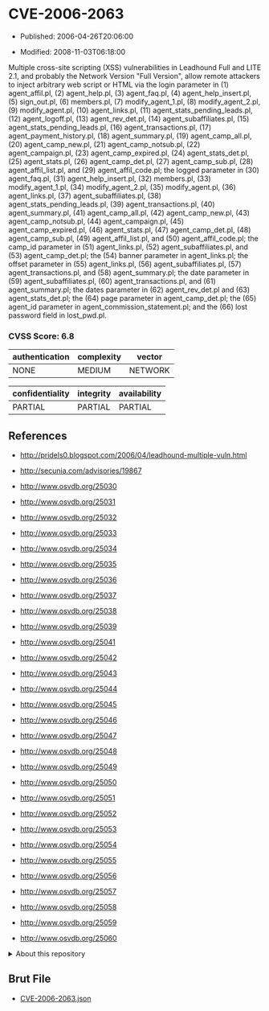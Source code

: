 # CVE-2006-2063

- Published: 2006-04-26T20:06:00

- Modified: 2008-11-03T06:18:00

Multiple cross-site scripting (XSS) vulnerabilities in Leadhound Full and LITE 2.1, and probably the Network Version "Full Version", allow remote attackers to inject arbitrary web script or HTML via the login parameter in (1) agent_affil.pl, (2) agent_help.pl, (3) agent_faq.pl, (4) agent_help_insert.pl, (5) sign_out.pl, (6) members.pl, (7) modify_agent_1.pl, (8) modify_agent_2.pl, (9) modify_agent.pl, (10) agent_links.pl, (11) agent_stats_pending_leads.pl, (12) agent_logoff.pl, (13) agent_rev_det.pl, (14) agent_subaffiliates.pl, (15) agent_stats_pending_leads.pl, (16) agent_transactions.pl, (17) agent_payment_history.pl, (18) agent_summary.pl, (19) agent_camp_all.pl, (20) agent_camp_new.pl, (21) agent_camp_notsub.pl, (22) agent_campaign.pl, (23) agent_camp_expired.pl, (24) agent_stats_det.pl, (25) agent_stats.pl, (26) agent_camp_det.pl, (27) agent_camp_sub.pl, (28) agent_affil_list.pl, and (29) agent_affil_code.pl; the logged parameter in (30) agent_faq.pl, (31) agent_help_insert.pl, (32) members.pl, (33) modify_agent_1.pl, (34) modify_agent_2.pl, (35) modify_agent.pl, (36) agent_links.pl, (37) agent_subaffiliates.pl, (38) agent_stats_pending_leads.pl, (39) agent_transactions.pl, (40) agent_summary.pl, (41) agent_camp_all.pl, (42) agent_camp_new.pl, (43) agent_camp_notsub.pl, (44) agent_campaign.pl, (45) agent_camp_expired.pl, (46) agent_stats.pl, (47) agent_camp_det.pl, (48) agent_camp_sub.pl, (49) agent_affil_list.pl, and (50) agent_affil_code.pl; the camp_id parameter in (51) agent_links.pl, (52) agent_subaffiliates.pl, and (53) agent_camp_det.pl; the (54) banner parameter in agent_links.pl; the offset parameter in (55) agent_links.pl, (56) agent_subaffiliates.pl, (57) agent_transactions.pl, and (58) agent_summary.pl; the date parameter in (59) agent_subaffiliates.pl, (60) agent_transactions.pl, and (61) agent_summary.pl; the dates parameter in (62) agent_rev_det.pl and (63) agent_stats_det.pl; the (64) page parameter in agent_camp_det.pl; the (65) agent_id parameter in agent_commission_statement.pl; and the (66) lost password field in lost_pwd.pl.

### CVSS Score: **6.8**

| authentication | complexity | vector |
| --- | --- | --- |
| NONE | MEDIUM | NETWORK |

| confidentiality | integrity | availability |
| --- | --- | --- |
| PARTIAL | PARTIAL | PARTIAL |

## References

* http://pridels0.blogspot.com/2006/04/leadhound-multiple-vuln.html

* http://secunia.com/advisories/19867

* http://www.osvdb.org/25030

* http://www.osvdb.org/25031

* http://www.osvdb.org/25032

* http://www.osvdb.org/25033

* http://www.osvdb.org/25034

* http://www.osvdb.org/25035

* http://www.osvdb.org/25036

* http://www.osvdb.org/25037

* http://www.osvdb.org/25038

* http://www.osvdb.org/25039

* http://www.osvdb.org/25041

* http://www.osvdb.org/25042

* http://www.osvdb.org/25043

* http://www.osvdb.org/25044

* http://www.osvdb.org/25045

* http://www.osvdb.org/25046

* http://www.osvdb.org/25047

* http://www.osvdb.org/25048

* http://www.osvdb.org/25049

* http://www.osvdb.org/25050

* http://www.osvdb.org/25051

* http://www.osvdb.org/25052

* http://www.osvdb.org/25053

* http://www.osvdb.org/25054

* http://www.osvdb.org/25055

* http://www.osvdb.org/25056

* http://www.osvdb.org/25057

* http://www.osvdb.org/25058

* http://www.osvdb.org/25059

* http://www.osvdb.org/25060

<details>
<summary>About this repository</summary> 

  This repository is part of the project [Live Hack CVE](https://github.com/Live-Hack-CVE). Main website can be found [www.live-hack.org](https://www.live-hack.org) 
  
  Made by [Sn0wAlice](https://github.com/Sn0wAlice) for the people that care about security and need to have a feed of the latest CVEs. Hope you enjoy it, don't forget to star the repo and follow me on [Twitter](https://twitter.com/Sn0wAlice) and [Github](https://github.com/Sn0wAlice). And that is my [personnal website](https://www.alice-snow.me/)

  - [Home Page](https://github.com/Live-Hack-CVE)
  - [Framework](https://github.com/Live-Hack-CVE/cve-framework)
  - [CVE database](https://github.com/Live-Hack-CVE/full_database)
  - [Changelog](https://github.com/Live-Hack-CVE/Changelog)
</details>

## Brut File

* [CVE-2006-2063.json](https://raw.githubusercontent.com/Live-Hack-CVE/full_database/main/cves/2006/CVE-2006-2063.json)

